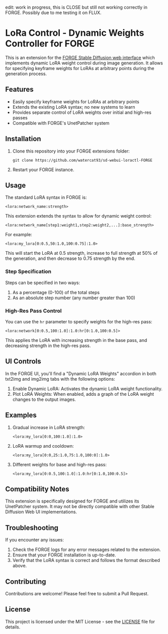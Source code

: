 edit: work in progress, this is CLOSE but still not working correctly in FORGE. Possibly due to me testing it on FLUX.

# LoRa Control - Dynamic Weights Controller for FORGE

This is an extension for the [FORGE Stable Diffusion web interface](https://github.com/lllyasviel/stable-diffusion-webui-forge) which implements dynamic LoRA weight control during image generation. It allows for specifying keyframe weights for LoRAs at arbitrary points during the generation process.

## Features

* Easily specify keyframe weights for LoRAs at arbitrary points
* Extends the existing LoRA syntax; no new systems to learn
* Provides separate control of LoRA weights over initial and high-res passes
* Compatible with FORGE's UnetPatcher system

## Installation

1. Clone this repository into your FORGE extensions folder:
   ```
   git clone https://github.com/watercat93/sd-webui-loractl-FORGE
   ```
2. Restart your FORGE instance.

## Usage

The standard LoRA syntax in FORGE is:

    <lora:network_name:strength>

This extension extends the syntax to allow for dynamic weight control:

    <lora:network_name[step1:weight1,step2:weight2,...]:base_strength>

For example:

    <lora:my_lora[0:0.5,50:1.0,100:0.75]:1.0>

This will start the LoRA at 0.5 strength, increase to full strength at 50% of the generation, and then decrease to 0.75 strength by the end.

### Step Specification

Steps can be specified in two ways:
1. As a percentage (0-100) of the total steps
2. As an absolute step number (any number greater than 100)

### High-Res Pass Control

You can use the `hr` parameter to specify weights for the high-res pass:

    <lora:network[0:0.5,100:1.0]:1.0:hr[0:1.0,100:0.5]>

This applies the LoRA with increasing strength in the base pass, and decreasing strength in the high-res pass.

## UI Controls

In the FORGE UI, you'll find a "Dynamic LoRA Weights" accordion in both txt2img and img2img tabs with the following options:

1. Enable Dynamic LoRA: Activates the dynamic LoRA weight functionality.
2. Plot LoRA Weights: When enabled, adds a graph of the LoRA weight changes to the output images.

## Examples

1. Gradual increase in LoRA strength:
   ```
   <lora:my_lora[0:0,100:1.0]:1.0>
   ```

2. LoRA warmup and cooldown:
   ```
   <lora:my_lora[0:0,25:1.0,75:1.0,100:0]:1.0>
   ```

3. Different weights for base and high-res pass:
   ```
   <lora:my_lora[0:0.5,100:1.0]:1.0:hr[0:1.0,100:0.5]>
   ```

## Compatibility Notes

This extension is specifically designed for FORGE and utilizes its UnetPatcher system. It may not be directly compatible with other Stable Diffusion Web UI implementations.

## Troubleshooting

If you encounter any issues:

1. Check the FORGE logs for any error messages related to the extension.
2. Ensure that your FORGE installation is up-to-date.
3. Verify that the LoRA syntax is correct and follows the format described above.

## Contributing

Contributions are welcome! Please feel free to submit a Pull Request.

## License

This project is licensed under the MIT License - see the [LICENSE](LICENSE) file for details.
